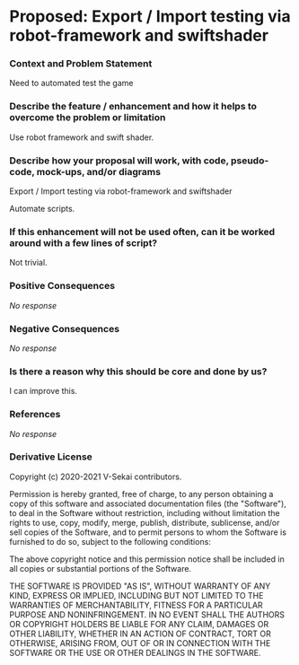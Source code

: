 # Proposed: Export / Import testing via robot-framework and swiftshader

### Context and Problem Statement

Need to automated test the game

### Describe the feature / enhancement and how it helps to overcome the problem or limitation

Use robot framework and swift shader.

### Describe how your proposal will work, with code, pseudo-code, mock-ups, and/or diagrams

Export / Import testing via robot-framework and swiftshader

Automate scripts.

### If this enhancement will not be used often, can it be worked around with a few lines of script?

Not trivial.

### Positive Consequences

_No response_

### Negative Consequences

_No response_

### Is there a reason why this should be core and done by us?

I can improve this.

### References

_No response_

### Derivative License

Copyright (c) 2020-2021 V-Sekai contributors.

Permission is hereby granted, free of charge, to any person obtaining a copy
of this software and associated documentation files (the "Software"), to deal
in the Software without restriction, including without limitation the rights
to use, copy, modify, merge, publish, distribute, sublicense, and/or sell
copies of the Software, and to permit persons to whom the Software is
furnished to do so, subject to the following conditions:

The above copyright notice and this permission notice shall be included in all
copies or substantial portions of the Software.

THE SOFTWARE IS PROVIDED "AS IS", WITHOUT WARRANTY OF ANY KIND, EXPRESS OR
IMPLIED, INCLUDING BUT NOT LIMITED TO THE WARRANTIES OF MERCHANTABILITY,
FITNESS FOR A PARTICULAR PURPOSE AND NONINFRINGEMENT. IN NO EVENT SHALL THE
AUTHORS OR COPYRIGHT HOLDERS BE LIABLE FOR ANY CLAIM, DAMAGES OR OTHER
LIABILITY, WHETHER IN AN ACTION OF CONTRACT, TORT OR OTHERWISE, ARISING FROM,
OUT OF OR IN CONNECTION WITH THE SOFTWARE OR THE USE OR OTHER DEALINGS IN THE
SOFTWARE.
